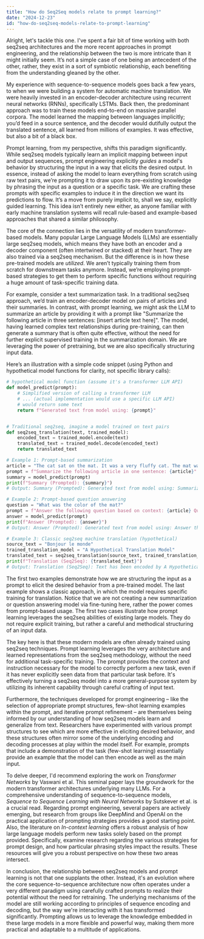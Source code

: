 ```yaml
---
title: "How do Seq2Seq models relate to prompt learning?"
date: "2024-12-23"
id: "how-do-seq2seq-models-relate-to-prompt-learning"
---
```


Alright, let's tackle this one. I've spent a fair bit of time working with both seq2seq architectures and the more recent approaches in prompt engineering, and the relationship between the two is more intricate than it might initially seem. It’s not a simple case of one being an antecedent of the other, rather, they exist in a sort of symbiotic relationship, each benefiting from the understanding gleaned by the other.

My experience with sequence-to-sequence models goes back a few years, to when we were building a system for automatic machine translation. We were heavily invested in an encoder-decoder architecture using recurrent neural networks (RNNs), specifically LSTMs. Back then, the predominant approach was to train these models end-to-end on massive parallel corpora. The model learned the mapping between languages implicitly; you’d feed in a source sentence, and the decoder would dutifully output the translated sentence, all learned from millions of examples. It was effective, but also a bit of a black box.

Prompt learning, from my perspective, shifts this paradigm significantly. While seq2seq models typically learn an implicit mapping between input and output sequences, prompt engineering explicitly *guides* a model's behavior by structuring the input in a way that elicits the desired output. In essence, instead of asking the model to learn everything from scratch using raw text pairs, we’re prompting it to draw upon its pre-existing knowledge by phrasing the input as a question or a specific task. We are crafting these prompts with specific examples to induce it in the direction we want its predictions to flow. It’s a move from purely implicit to, shall we say, explicitly guided learning. This idea isn’t entirely new either, as anyone familiar with early machine translation systems will recall rule-based and example-based approaches that shared a similar philosophy.

The core of the connection lies in the versatility of modern transformer-based models. Many popular Large Language Models (LLMs) are essentially large seq2seq models, which means they have both an encoder and a decoder component (often intertwined or stacked) at their heart. They are also trained via a seq2seq mechanism. But the difference is in how these pre-trained models are *utilized*. We aren’t typically training them from scratch for downstream tasks anymore. Instead, we’re employing prompt-based strategies to get them to perform specific functions without requiring a huge amount of task-specific training data.

For example, consider a text summarization task. In a traditional seq2seq approach, we’d train an encoder-decoder model on pairs of articles and their summaries. In contrast, with prompt learning, we might ask the LLM to summarize an article by providing it with a prompt like "Summarize the following article in three sentences: [insert article text here]". The model, having learned complex text relationships during pre-training, can then generate a summary that is often quite effective, without the need for further explicit supervised training in the summarization domain. We are leveraging the power of pretraining, but we are also specifically structuring input data.

Here’s an illustration with a simple code snippet (using Python and hypothetical model functions for clarity, not specific library calls):

```python
# hypothetical model function (assume it's a transformer LLM API)
def model_predict(prompt):
    # Simplified version of calling a transformer LLM
    # ... (actual implementation would use a specific LLM API)
    # would return some text
    return f"Generated text from model using: {prompt}"


# Traditional seq2seq, imagine a model trained on text pairs
def seq2seq_translation(text, trained_model):
    encoded_text = trained_model.encode(text)
    translated_text = trained_model.decode(encoded_text)
    return translated_text

# Example 1: Prompt-based summarization
article = "The cat sat on the mat. It was a very fluffy cat. The mat was blue."
prompt = f"Summarize the following article in one sentence: {article}"
summary = model_predict(prompt)
print(f"Summary (Prompted): {summary}")
# Output: Summary (Prompted): Generated text from model using: Summarize the following article in one sentence: The cat sat on the mat. It was a very fluffy cat. The mat was blue.

# Example 2: Prompt-based question answering
question = "What was the color of the mat?"
prompt = f"Answer the following question based on context: {article} Question: {question}"
answer = model_predict(prompt)
print(f"Answer (Prompted): {answer}")
# Output: Answer (Prompted): Generated text from model using: Answer the following question based on context: The cat sat on the mat. It was a very fluffy cat. The mat was blue. Question: What was the color of the mat?

# Example 3: Classic seq2seq machine translation (hypothetical)
source_text = "Bonjour le monde"
trained_translation_model = "A Hypothetical Translation Model"
translated_text = seq2seq_translation(source_text, trained_translation_model)
print(f"Translation (Seq2Seq): {translated_text}")
# Output: Translation (Seq2Seq): Text has been encoded by A Hypothetical Translation Model and then decoded.

```

The first two examples demonstrate how we are structuring the input as a prompt to elicit the desired behavior from a pre-trained model. The last example shows a classic approach, in which the model requires specific training for translation. Notice that we are not creating a new summarization or question answering model via fine-tuning here, rather the power comes from prompt-based usage. The first two cases illustrate how prompt learning leverages the seq2seq abilities of existing large models. They do not require explicit training, but rather a careful and methodical structuring of an input data.

The key here is that these modern models are often already trained using seq2seq techniques. Prompt learning leverages the very architecture and learned representations from the seq2seq methodology, without the need for additional task-specific training. The prompt provides the context and instruction necessary for the model to correctly perform a new task, even if it has never explicitly seen data from that particular task before. It's effectively turning a seq2seq model into a more general-purpose system by utilizing its inherent capability through careful crafting of input text.

Furthermore, the techniques developed for prompt engineering – like the selection of appropriate prompt structures, few-shot learning examples within the prompt, and iterative prompt refinement – are themselves being informed by our understanding of how seq2seq models learn and generalize from text. Researchers have experimented with various prompt structures to see which are more effective in eliciting desired behavior, and these structures often mirror some of the underlying encoding and decoding processes at play within the model itself. For example, prompts that include a demonstration of the task (few-shot learning) essentially provide an example that the model can then encode as well as the main input.

To delve deeper, I'd recommend exploring the work on *Transformer Networks* by Vaswani et al. This seminal paper lays the groundwork for the modern transformer architectures underlying many LLMs. For a comprehensive understanding of sequence-to-sequence models, *Sequence to Sequence Learning with Neural Networks* by Sutskever et al. is a crucial read. Regarding prompt engineering, several papers are actively emerging, but research from groups like DeepMind and OpenAI on the practical application of prompting strategies provides a good starting point. Also, the literature on *In-context learning* offers a robust analysis of how large language models perform new tasks solely based on the prompt provided. Specifically, examine research regarding the various strategies for prompt design, and how particular phrasing styles impact the results. These resources will give you a robust perspective on how these two areas intersect.

In conclusion, the relationship between seq2seq models and prompt learning is not that one supplants the other. Instead, it's an evolution where the core sequence-to-sequence architecture now often operates under a very different paradigm using carefully crafted prompts to realize their potential without the need for retraining. The underlying mechanisms of the model are still working according to principles of sequence encoding and decoding, but the way we're interacting with it has transformed significantly. Prompting allows us to leverage the knowledge embedded in these large models in a more flexible and powerful way, making them more practical and adaptable to a multitude of applications.
